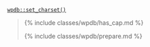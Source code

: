 <p><code><a href="https://developer.wordpress.org/reference/classes/wpdb/set_charset/">wpdb::set_charset()</a></code></p>

<blockquote>

{% include classes/wpdb/has_cap.md %}

{% include classes/wpdb/prepare.md %}

</blockquote>